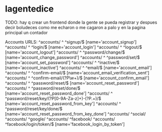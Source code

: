 # lagentedice
TODO: hay q crear un frontend donde la gente se pueda registrar y despues decir boludeces como me echaron
o me cagaron a palo y en la pagina principal un contador


Accounts URLS:
^accounts/ ^ ^signup/$ [name='account_signup']
^accounts/ ^ ^login/$ [name='account_login']
^accounts/ ^ ^logout/$ [name='account_logout']
^accounts/ ^ ^password/change/$ [name='account_change_password']
^accounts/ ^ ^password/set/$ [name='account_set_password']
^accounts/ ^ ^inactive/$ [name='account_inactive']
^accounts/ ^ ^email/$ [name='account_email']
^accounts/ ^ ^confirm-email/$ [name='account_email_verification_sent']
^accounts/ ^ ^confirm-email/(?P<key>\w+)/$ [name='account_confirm_email']
^accounts/ ^ ^password/reset/$ [name='account_reset_password']
^accounts/ ^ ^password/reset/done/$ [name='account_reset_password_done']
^accounts/ ^ ^password/reset/key/(?P<uidb36>[0-9A-Za-z]+)-(?P<key>.+)/$ [name='account_reset_password_from_key']
^accounts/ ^ ^password/reset/key/done/$ [name='account_reset_password_from_key_done']
^accounts/ ^social/
^accounts/ ^google/
^accounts/ ^facebook/
^accounts/ ^facebook/login/token/$ [name='facebook_login_by_token']
